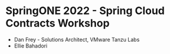 # SpringONE 2022 - Spring Cloud Contracts Workshop

* Dan Frey - Solutions Architect, VMware Tanzu Labs
* Ellie Bahadori


